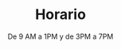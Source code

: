 ---
title: 'Horario'
subtitle: 'De 9 AM a 1PM y de 3PM a 7PM'
icon: 'clock'
iconFill: 'fill-orange-500'
link: ''
---